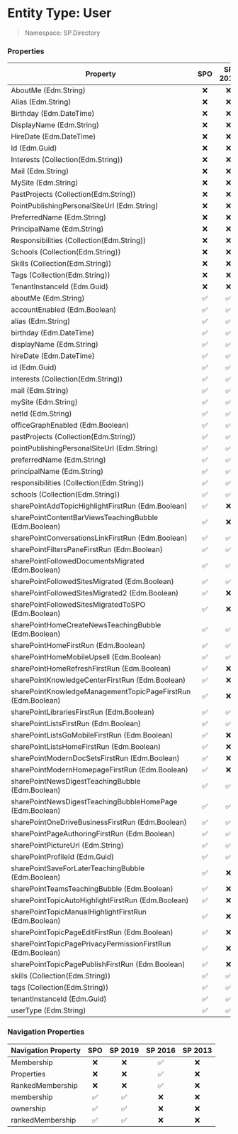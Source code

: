 # Entity Type: User

> Namespace: SP.Directory

### Properties

Property | SPO | SP 2019 | SP 2016 | SP 2013
----------|:---:|:-------:|:-------:|:-------:
AboutMe (Edm.String) | ❌ | ❌ | ✅ | ❌
Alias (Edm.String) | ❌ | ❌ | ✅ | ❌
Birthday (Edm.DateTime) | ❌ | ❌ | ✅ | ❌
DisplayName (Edm.String) | ❌ | ❌ | ✅ | ❌
HireDate (Edm.DateTime) | ❌ | ❌ | ✅ | ❌
Id (Edm.Guid) | ❌ | ❌ | ✅ | ❌
Interests (Collection(Edm.String)) | ❌ | ❌ | ✅ | ❌
Mail (Edm.String) | ❌ | ❌ | ✅ | ❌
MySite (Edm.String) | ❌ | ❌ | ✅ | ❌
PastProjects (Collection(Edm.String)) | ❌ | ❌ | ✅ | ❌
PointPublishingPersonalSiteUrl (Edm.String) | ❌ | ❌ | ✅ | ❌
PreferredName (Edm.String) | ❌ | ❌ | ✅ | ❌
PrincipalName (Edm.String) | ❌ | ❌ | ✅ | ❌
Responsibilities (Collection(Edm.String)) | ❌ | ❌ | ✅ | ❌
Schools (Collection(Edm.String)) | ❌ | ❌ | ✅ | ❌
Skills (Collection(Edm.String)) | ❌ | ❌ | ✅ | ❌
Tags (Collection(Edm.String)) | ❌ | ❌ | ✅ | ❌
TenantInstanceId (Edm.Guid) | ❌ | ❌ | ✅ | ❌
aboutMe (Edm.String) | ✅ | ✅ | ❌ | ❌
accountEnabled (Edm.Boolean) | ✅ | ✅ | ❌ | ❌
alias (Edm.String) | ✅ | ✅ | ❌ | ❌
birthday (Edm.DateTime) | ✅ | ✅ | ❌ | ❌
displayName (Edm.String) | ✅ | ✅ | ❌ | ❌
hireDate (Edm.DateTime) | ✅ | ✅ | ❌ | ❌
id (Edm.Guid) | ✅ | ✅ | ❌ | ❌
interests (Collection(Edm.String)) | ✅ | ✅ | ❌ | ❌
mail (Edm.String) | ✅ | ✅ | ❌ | ❌
mySite (Edm.String) | ✅ | ✅ | ❌ | ❌
netId (Edm.String) | ✅ | ✅ | ❌ | ❌
officeGraphEnabled (Edm.Boolean) | ✅ | ✅ | ❌ | ❌
pastProjects (Collection(Edm.String)) | ✅ | ✅ | ❌ | ❌
pointPublishingPersonalSiteUrl (Edm.String) | ✅ | ✅ | ❌ | ❌
preferredName (Edm.String) | ✅ | ✅ | ❌ | ❌
principalName (Edm.String) | ✅ | ✅ | ❌ | ❌
responsibilities (Collection(Edm.String)) | ✅ | ✅ | ❌ | ❌
schools (Collection(Edm.String)) | ✅ | ✅ | ❌ | ❌
sharePointAddTopicHighlightFirstRun (Edm.Boolean) | ✅ | ❌ | ❌ | ❌
sharePointContentBarViewsTeachingBubble (Edm.Boolean) | ✅ | ❌ | ❌ | ❌
sharePointConversationsLinkFirstRun (Edm.Boolean) | ✅ | ✅ | ❌ | ❌
sharePointFiltersPaneFirstRun (Edm.Boolean) | ✅ | ✅ | ❌ | ❌
sharePointFollowedDocumentsMigrated (Edm.Boolean) | ✅ | ✅ | ❌ | ❌
sharePointFollowedSitesMigrated (Edm.Boolean) | ✅ | ✅ | ❌ | ❌
sharePointFollowedSitesMigrated2 (Edm.Boolean) | ✅ | ❌ | ❌ | ❌
sharePointFollowedSitesMigratedToSPO (Edm.Boolean) | ✅ | ❌ | ❌ | ❌
sharePointHomeCreateNewsTeachingBubble (Edm.Boolean) | ✅ | ✅ | ❌ | ❌
sharePointHomeFirstRun (Edm.Boolean) | ✅ | ✅ | ❌ | ❌
sharePointHomeMobileUpsell (Edm.Boolean) | ✅ | ✅ | ❌ | ❌
sharePointHomeRefreshFirstRun (Edm.Boolean) | ✅ | ❌ | ❌ | ❌
sharePointKnowledgeCenterFirstRun (Edm.Boolean) | ✅ | ❌ | ❌ | ❌
sharePointKnowledgeManagementTopicPageFirstRun (Edm.Boolean) | ✅ | ❌ | ❌ | ❌
sharePointLibrariesFirstRun (Edm.Boolean) | ✅ | ✅ | ❌ | ❌
sharePointListsFirstRun (Edm.Boolean) | ✅ | ✅ | ❌ | ❌
sharePointListsGoMobileFirstRun (Edm.Boolean) | ✅ | ❌ | ❌ | ❌
sharePointListsHomeFirstRun (Edm.Boolean) | ✅ | ❌ | ❌ | ❌
sharePointModernDocSetsFirstRun (Edm.Boolean) | ✅ | ❌ | ❌ | ❌
sharePointModernHomepageFirstRun (Edm.Boolean) | ✅ | ❌ | ❌ | ❌
sharePointNewsDigestTeachingBubble (Edm.Boolean) | ✅ | ✅ | ❌ | ❌
sharePointNewsDigestTeachingBubbleHomePage (Edm.Boolean) | ✅ | ✅ | ❌ | ❌
sharePointOneDriveBusinessFirstRun (Edm.Boolean) | ✅ | ✅ | ❌ | ❌
sharePointPageAuthoringFirstRun (Edm.Boolean) | ✅ | ✅ | ❌ | ❌
sharePointPictureUrl (Edm.String) | ✅ | ✅ | ❌ | ❌
sharePointProfileId (Edm.Guid) | ✅ | ✅ | ❌ | ❌
sharePointSaveForLaterTeachingBubble (Edm.Boolean) | ✅ | ❌ | ❌ | ❌
sharePointTeamsTeachingBubble (Edm.Boolean) | ✅ | ❌ | ❌ | ❌
sharePointTopicAutoHighlightFirstRun (Edm.Boolean) | ✅ | ❌ | ❌ | ❌
sharePointTopicManualHighlightFirstRun (Edm.Boolean) | ✅ | ❌ | ❌ | ❌
sharePointTopicPageEditFirstRun (Edm.Boolean) | ✅ | ❌ | ❌ | ❌
sharePointTopicPagePrivacyPermissionFirstRun (Edm.Boolean) | ✅ | ❌ | ❌ | ❌
sharePointTopicPagePublishFirstRun (Edm.Boolean) | ✅ | ❌ | ❌ | ❌
skills (Collection(Edm.String)) | ✅ | ✅ | ❌ | ❌
tags (Collection(Edm.String)) | ✅ | ✅ | ❌ | ❌
tenantInstanceId (Edm.Guid) | ✅ | ✅ | ❌ | ❌
userType (Edm.String) | ✅ | ✅ | ❌ | ❌

### Navigation Properties

Navigation Property | SPO | SP 2019 | SP 2016 | SP 2013
----------|:---:|:-------:|:-------:|:-------:
Membership | ❌ | ❌ | ✅ | ❌
Properties | ❌ | ❌ | ✅ | ❌
RankedMembership | ❌ | ❌ | ✅ | ❌
membership | ✅ | ✅ | ❌ | ❌
ownership | ✅ | ✅ | ❌ | ❌
rankedMembership | ✅ | ✅ | ❌ | ❌